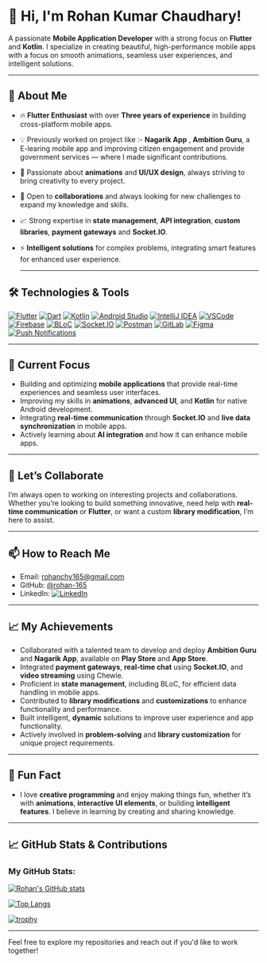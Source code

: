 # 👋 Hi, I'm Rohan Kumar Chaudhary! 

A passionate **Mobile Application Developer** with a strong focus on **Flutter** and **Kotlin**. I specialize in creating beautiful, high-performance mobile apps with a focus on smooth animations, seamless user experiences, and intelligent solutions.

---

## 🚀 About Me
- 🔥 **Flutter Enthusiast** with over **Three years of experience** in building cross-platform mobile apps.
- 💡 Previously worked on project like :- **Nagarik App** , **Ambition Guru**, a E-learing mobile app and improving citizen engagement and provide government services — where I made significant contributions.
- 🎨 Passionate about **animations** and **UI/UX design**, always striving to bring creativity to every project.
- 🔄 Open to **collaborations** and always looking for new challenges to expand my knowledge and skills.
- 📈 Strong expertise in **state management**, **API integration**, **custom libraries**, **payment gateways** and **Socket.IO**.
- ⚡ **Intelligent solutions** for complex problems, integrating smart features for enhanced user experience.

  ---


## 🛠️ Technologies & Tools


[![Flutter](https://img.shields.io/badge/Flutter-02569B?logo=flutter&logoColor=white)](https://flutter.dev)
[![Dart](https://img.shields.io/badge/Dart-0175C2?logo=dart&logoColor=white)](https://dart.dev)
[![Kotlin](https://img.shields.io/badge/Kotlin-7F52FF?logo=kotlin&logoColor=white)](https://kotlinlang.org)
[![Android Studio](https://img.shields.io/badge/Android_Studio-3DDC84?logo=android-studio&logoColor=white)](https://developer.android.com/studio)
[![IntelliJ IDEA](https://img.shields.io/badge/IntelliJ_IDEA-000000?logo=intellij-idea&logoColor=white)](https://www.jetbrains.com/idea/)
[![VSCode](https://img.shields.io/badge/VS_Code-007ACC?logo=visual-studio-code&logoColor=white)](https://code.visualstudio.com/)
[![Firebase](https://img.shields.io/badge/Firebase-FFCA28?logo=firebase&logoColor=white)](https://firebase.google.com)
[![BLoC](https://img.shields.io/badge/BLoC-0079D7?logo=flutter&logoColor=white)](https://bloclibrary.dev)
[![Socket.IO](https://img.shields.io/badge/Socket.IO-010101?logo=socket-dot-io&logoColor=white)](https://socket.io/)
[![Postman](https://img.shields.io/badge/Postman-FF6C37?logo=postman&logoColor=white)](https://www.postman.com/)
[![GitLab](https://img.shields.io/badge/GitLab-FC6D26?logo=gitlab&logoColor=white)](https://gitlab.com/)
[![Figma](https://img.shields.io/badge/Figma-F24E1E?logo=figma&logoColor=white)](https://www.figma.com/)
[![Push Notifications](https://img.shields.io/badge/Push_Notifications-FF4500?logo=bell&logoColor=white)](https://developer.android.com/guide/topics/ui/notifiers/notifications)


---

## 🌱 Current Focus
- Building and optimizing **mobile applications** that provide real-time experiences and seamless user interfaces.
- Improving my skills in **animations**, **advanced UI**, and **Kotlin** for native Android development.
- Integrating **real-time communication** through **Socket.IO** and **live data synchronization** in mobile apps.
- Actively learning about **AI integration** and how it can enhance mobile apps.

---

## 💞️ Let’s Collaborate
I’m always open to working on interesting projects and collaborations. Whether you’re looking to build something innovative, need help with **real-time communication** or **Flutter**, or want a custom **library modification**, I’m here to assist.

---

## 📫 How to Reach Me
- Email: [rohanchy165@gmail.com](mailto:rohanchy165@gmail.com)
- GitHub: [@rohan-165](https://github.com/rohan-165)
- LinkedIn: [![LinkedIn](https://img.shields.io/badge/LinkedIn-0A66C2?logo=linkedin&logoColor=white)](https://www.linkedin.com/in/rohan-chy)

---

## 📈 My Achievements
- Collaborated with a talented team to develop and deploy **Ambition Guru** and **Nagarik App**, available on **Play Store** and **App Store**.
- Integrated **payment gateways**, **real-time chat** using **Socket.IO**, and **video streaming** using Chewie.
- Proficient in **state management**, including BLoC, for efficient data handling in mobile apps.
- Contributed to **library modifications** and **customizations** to enhance functionality and performance.
- Built intelligent, **dynamic** solutions to improve user experience and app functionality.
- Actively involved in **problem-solving** and **library customization** for unique project requirements.

---

## 🎯 Fun Fact
- I love **creative programming** and enjoy making things fun, whether it’s with **animations**, **interactive UI elements**, or building **intelligent features**. I believe in learning by creating and sharing knowledge.

---
## 📈 GitHub Stats & Contributions

### My GitHub Stats:

[![Rohan's GitHub stats](https://github-readme-stats.vercel.app/api?username=rohan-165&show_icons=true&theme=dark)](https://github.com/anuraghazra/github-readme-stats)

[![Top Langs](https://github-readme-stats.vercel.app/api/top-langs/?username=rohan-165&layout=compact&theme=dark)](https://github.com/anuraghazra/github-readme-stats)

[![trophy](https://github-profile-trophy.vercel.app/?username=rohan-165&theme=darkhub)](https://github.com/ryo-ma/github-profile-trophy)



---

Feel free to explore my repositories and reach out if you'd like to work together!
